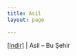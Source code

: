 ```yaml
---
title: Asil
layout: page

---
```

<a href="https://cloud.mail.ru/public/c34ead674a0e/Asil%20-%20Bu%20%C5%9Eehir" target="_blank">[indir]</a>   |   Asil &#8211; Bu Şehir
